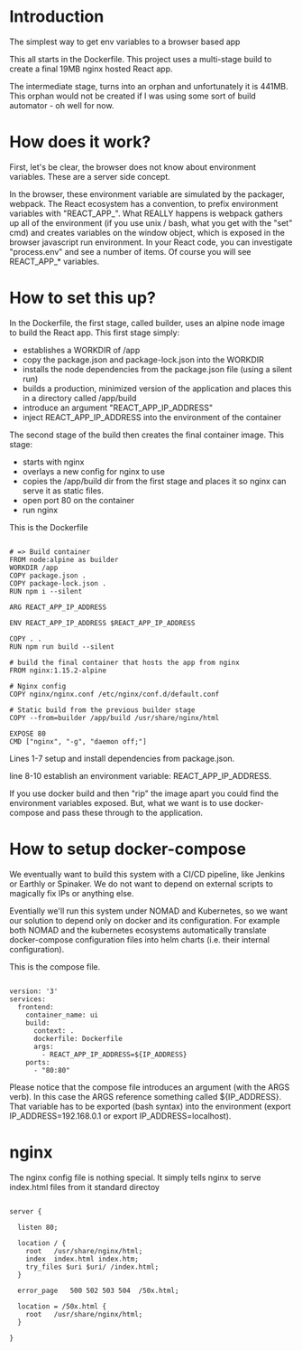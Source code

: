 # Introduction

The simplest way to get env variables to a browser based app

This all starts in the Dockerfile.  This project uses a multi-stage build to create a final 19MB nginx hosted React app.

The intermediate stage, turns into an orphan and unfortunately it is 441MB.  This orphan would not be created if I was using 
some sort of build automator - oh well for now.

# How does it work?

First, let's be clear, the browser does not know about environment variables.  These are a server side concept.

In the browser, these environment variable are simulated by the packager, webpack.  The React ecosystem has a convention, to prefix environment variables with "REACT_APP_".  What REALLY happens is webpack gathers up all of the environment (if you use unix / bash, what you get with the "set" cmd) and creates variables on the window object, which is exposed in the browser javascript run environment.  In your React code, you can investigate "process.env" and see a number of items.  Of course you will see REACT_APP_* variables.

# How to set this up?

In the Dockerfile, the first stage, called builder, uses an alpine node image to build the React app.  This first stage simply: 

* establishes a WORKDIR of /app
* copy the package.json and package-lock.json into the WORKDIR
* installs the node dependencies from the package.json file (using a silent run)
* builds a production, minimized version of the application and places this in a directory called /app/build
* introduce an argument "REACT_APP_IP_ADDRESS"
* inject REACT_APP_IP_ADDRESS into the environment of the container

The second stage of the build then creates the final container image.  This stage:

* starts with nginx
* overlays a new config for nginx to use
* copies the /app/build dir from the first stage and places it so nginx can serve it as static files.
* open port 80 on the container
* run nginx

This is the Dockerfile

~~~

# => Build container
FROM node:alpine as builder
WORKDIR /app
COPY package.json .
COPY package-lock.json .
RUN npm i --silent

ARG REACT_APP_IP_ADDRESS

ENV REACT_APP_IP_ADDRESS $REACT_APP_IP_ADDRESS

COPY . .
RUN npm run build --silent

# build the final container that hosts the app from nginx
FROM nginx:1.15.2-alpine

# Nginx config
COPY nginx/nginx.conf /etc/nginx/conf.d/default.conf

# Static build from the previous builder stage
COPY --from=builder /app/build /usr/share/nginx/html

EXPOSE 80
CMD ["nginx", "-g", "daemon off;"]
~~~

Lines 1-7 setup and install dependencies from package.json.

line 8-10 establish an environment variable: REACT_APP_IP_ADDRESS.

If you use docker build and then "rip" the image apart you could find the environment variables exposed.  But, what we want is to use docker-compose and pass these through to the application.

# How to setup docker-compose 

We eventually want to build this system with a CI/CD pipeline, like Jenkins or Earthly or Spinaker.  We do not want to depend on external scripts to magically fix IPs or anything else.

Eventially we'll run this system under NOMAD and Kubernetes, so we want our solution to depend only on docker and its configuration.  For example both NOMAD and the kubernetes ecosystems automatically translate docker-compose configuration files into helm charts (i.e. their internal configuration).

This is the compose file.

~~~

version: '3'
services:
  frontend:
    container_name: ui
    build:
      context: .
      dockerfile: Dockerfile
      args:
        - REACT_APP_IP_ADDRESS=${IP_ADDRESS}
    ports:
      - "80:80"

~~~

Please notice that the compose file introduces an argument (with the ARGS verb).  In this case the ARGS reference something called ${IP_ADDRESS}.  That variable has to be exported (bash syntax) into the environment (export IP_ADDRESS=192.168.0.1 or export IP_ADDRESS=localhost).

# nginx

The nginx config file is nothing special.  It simply tells nginx to serve index.html files from it standard directoy

~~~

server {

  listen 80;

  location / {
    root   /usr/share/nginx/html;
    index  index.html index.htm;
    try_files $uri $uri/ /index.html;
  }

  error_page   500 502 503 504  /50x.html;

  location = /50x.html {
    root   /usr/share/nginx/html;
  }

}

~~~